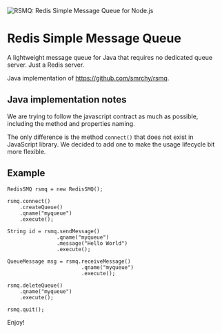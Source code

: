 ![RSMQ: Redis Simple Message Queue for Node.js](https://img.webmart.de/rsmq_wide.png)

# Redis Simple Message Queue

A lightweight message queue for Java that requires no dedicated queue server. Just a Redis server.

Java implementation of https://github.com/smrchy/rsmq.

## Java implementation notes

We are trying to follow the javascript contract as much as possible, including
the method and properties naming.

The only difference is the method `connect()` that does not exist in JavaScript
library. We decided to add one to make the usage lifecycle bit more flexible.

## Example

    RedisSMQ rsmq = new RedisSMQ();

    rsmq.connect()
        .createQueue()
        .qname("myqueue")
        .execute();

    String id = rsmq.sendMessage()
                    .qname("myqueue")
                    .message("Hello World")
                    .execute();

    QueueMessage msg = rsmq.receiveMessage()
                            .qname("myqueue")
                            .execute();

    rsmq.deleteQueue()
        .qname("myqueue")
        .execute();
        
    rsmq.quit();

Enjoy!